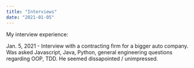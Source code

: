 ```yaml
---
title: "Interviews"
date: "2021-01-05"
---
```


My interview experience:

Jan. 5, 2021 - Interview with a contracting firm for a bigger auto company. Was asked Javascript, Java, Python, general engineering questions regarding OOP, TDD. He seemed dissapointed / unimpressed.